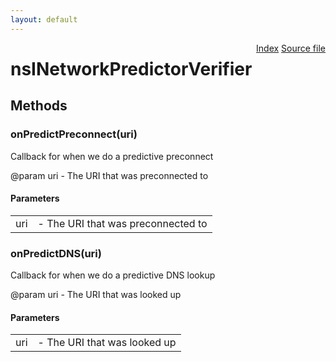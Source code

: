 ```yaml
---
layout: default
---
```

<div class='links' style='float:right'><a href="../index.html">Index</a>
<a href="http://dxr.mozilla.org/mozilla-central/source/netwerk/base/public/nsINetworkPredictorVerifier.idl">Source file</a>
</div>

# nsINetworkPredictorVerifier #

## Methods ##

### onPredictPreconnect(uri) ###
  
Callback for when we do a predictive preconnect  
  
@param uri - The URI that was preconnected to  
  

#### Parameters ####

<table>

<tr>
<td>uri</td>
<td>- The URI that was preconnected to  
</td>
</tr>

</table>

### onPredictDNS(uri) ###
  
Callback for when we do a predictive DNS lookup  
  
@param uri - The URI that was looked up  
  

#### Parameters ####

<table>

<tr>
<td>uri</td>
<td>- The URI that was looked up  
</td>
</tr>

</table>
